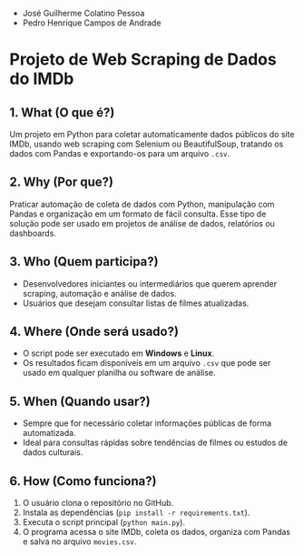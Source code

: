 * José Guilherme Colatino Pessoa
* Pedro Henrique Campos de Andrade

# Projeto de Web Scraping de Dados do IMDb

## 1. What (O que é?)

Um projeto em Python para coletar automaticamente dados públicos do site IMDb, usando web scraping com Selenium ou BeautifulSoup, tratando os dados com Pandas e exportando-os para um arquivo `.csv`.

## 2. Why (Por que?)

Praticar automação de coleta de dados com Python, manipulação com Pandas e organização em um formato de fácil consulta. Esse tipo de solução pode ser usado em projetos de análise de dados, relatórios ou dashboards.

## 3. Who (Quem participa?)

* Desenvolvedores iniciantes ou intermediários que querem aprender scraping, automação e análise de dados.
* Usuários que desejam consultar listas de filmes atualizadas.

## 4. Where (Onde será usado?)

* O script pode ser executado em **Windows** e **Linux**.
* Os resultados ficam disponíveis em um arquivo `.csv` que pode ser usado em qualquer planilha ou software de análise.

## 5. When (Quando usar?)

* Sempre que for necessário coletar informações públicas de forma automatizada.
* Ideal para consultas rápidas sobre tendências de filmes ou estudos de dados culturais.

## 6. How (Como funciona?)

1.  O usuário clona o repositório no GitHub.
2.  Instala as dependências (`pip install -r requirements.txt`).
3.  Executa o script principal (`python main.py`).
4.  O programa acessa o site IMDb, coleta os dados, organiza com Pandas e salva no arquivo `movies.csv`.

